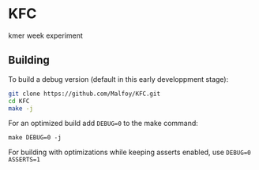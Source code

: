 # KFC
kmer week experiment


## Building

To build a debug version (default in this early developpment stage):
``` bash
git clone https://github.com/Malfoy/KFC.git
cd KFC
make -j
```

For an optimized build add `DEBUG=0` to the make command:
```
make DEBUG=0 -j
```

For building with optimizations while keeping asserts enabled, use `DEBUG=0 ASSERTS=1`
